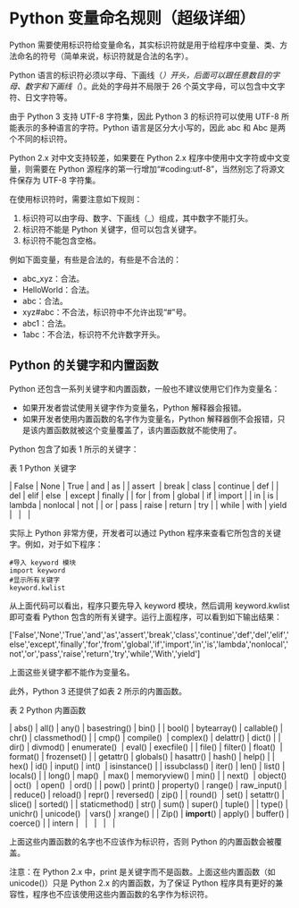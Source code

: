 # Python 变量命名规则（超级详细）

Python 需要使用标识符给变量命名，其实标识符就是用于给程序中变量、类、方法命名的符号（简单来说，标识符就是合法的名字）。

Python 语言的标识符必须以字母、下画线（_）开头，后面可以跟任意数目的字母、数字和下画线（_）。此处的字母并不局限于 26 个英文字母，可以包含中文字符、日文字符等。

由于 Python 3 支持 UTF-8 字符集，因此 Python 3 的标识符可以使用 UTF-8 所能表示的多种语言的字符。Python 语言是区分大小写的，因此 abc 和 Abc 是两个不同的标识符。

Python 2.x 对中文支持较差，如果要在 Python 2.x 程序中使用中文字符或中文变量，则需要在 Python 源程序的第一行增加“#coding:utf-8”，当然别忘了将源文件保存为 UTF-8 字符集。

在使用标识符时，需要注意如下规则：

1.  标识符可以由字母、数字、下画线（_）组成，其中数字不能打头。
2.  标识符不能是 Python 关键字，但可以包含关键字。
3.  标识符不能包含空格。

例如下面变量，有些是合法的，有些是不合法的：

*   abc_xyz：合法。
*   HelloWorld：合法。
*   abc：合法。
*   xyz#abc：不合法，标识符中不允许出现“#”号。
*   abc1：合法。
*   1abc：不合法，标识符不允许数字开头。

## Python 的关键字和内置函数

Python 还包含一系列关键字和内置函数，一般也不建议使用它们作为变量名：

*   如果开发者尝试使用关键字作为变量名，Python 解释器会报错。
*   如果开发者使用内置函数的名字作为变量名，Python 解释器倒不会报错，只是该内置函数就被这个变量覆盖了，该内置函数就不能使用了。

Python 包含了如表 1 所示的关键字：

表 1 Python 关键字

| False | None | True | and | as |
| assert  | break | class | continue | def |
| del | elif | else  | except | finally |
| for | from | global | if | import |
| in | is | lambda | nonlocal | not |
| or | pass | raise | return | try |
| while | with | yield |   |   |

实际上 Python 非常方便，开发者可以通过 Python 程序来查看它所包含的关键字。例如，对于如下程序：

```
#导入 keyword 模块
import keyword
#显示所有关键字
keyword.kwlist
```

从上面代码可以看出，程序只要先导入 keyword 模块，然后调用 keyword.kwlist 即可查看 Python 包含的所有关键字。运行上面程序，可以看到如下输出结果：

['False','None','True','and','as','assert','break','class','continue','def','del','elif','else','except','finally','for','from','global','if','import','in','is','lambda','nonlocal','not','or','pass','raise','return','try','while','With','yield']

上面这些关键字都不能作为变量名。

此外，Python 3 还提供了如表 2 所示的内置函数。

表 2 Python 内置函数

| abs() | all() | any() | basestring() | bin() |
| bool() | bytearray() | callable() | chr() | classmethod() |
| cmp() | compile()  | complex() | delattr() | dict() |
| dir() | divmod() | enumerate()  | eval() | execfile() |
| file() | filter() | float()  | format() | frozenset() |
| getattr() | globals() | hasattr() | hash() | help() |
| hex() | id() | input() | int()  | isinstance() |
| issubclass() | iter() | len() | list() | locals() |
| long() | map()  | max() | memoryview() | min() |
| next()  | object() | oct()  | open()  | ord() |
| pow() | print() | property() | range() | raw_input() |
| reduce() | reload() | repr() | reversed() | zip() |
| round()  | set() | setattr() | slice() | sorted() |
| staticmethod() | str() | sum() | super() | tuple() |
| type() | unichr() | unicode()  | vars() | xrange() |
| Zip() | __import__() | apply() | buffer() | coerce() |
| intern |   |   |   |   |

上面这些内置函数的名字也不应该作为标识符，否则 Python 的内置函数会被覆盖。

注意：在 Python 2.x 中，print 是关键字而不是函数。上面这些内置函数（如 unicode()）只是 Python 2.x 的内置函数，为了保证 Python 程序具有更好的兼容性，程序也不应该使用这些内置函数的名字作为标识符。